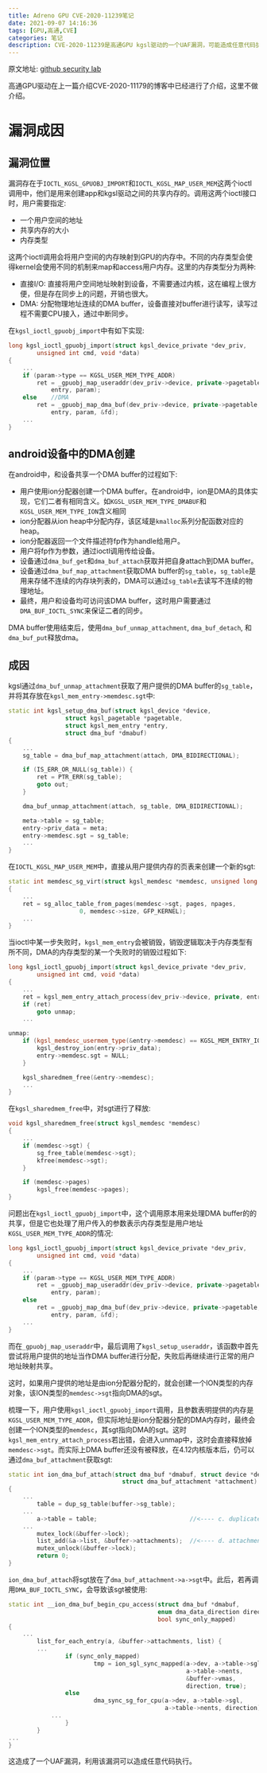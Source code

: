 ```yaml
---
title: Adreno GPU CVE-2020-11239笔记
date: 2021-09-07 14:16:36
tags: [GPU,高通,CVE]
categories: 笔记
description: CVE-2020-11239是高通GPU kgsl驱动的一个UAF漏洞，可能造成任意代码执行，本文仅对其成因进行分析，不做利用分析。
---
```


原文地址: [github security lab](https://securitylab.github.com/research/one_day_short_of_a_fullchain_android/)

高通GPU驱动在上一篇介绍CVE-2020-11179的博客中已经进行了介绍，这里不做介绍。

# 漏洞成因

## 漏洞位置

漏洞存在于`IOCTL_KGSL_GPUOBJ_IMPORT`和`IOCTL_KGSL_MAP_USER_MEM`这两个ioctl调用中，他们是用来创建app和kgsl驱动之间的共享内存的。调用这两个ioctl接口时，用户需要指定:

+ 一个用户空间的地址
+ 共享内存的大小
+ 内存类型

这两个ioctl调用会将用户空间的内存映射到GPU的内存中。不同的内存类型会使得kernel会使用不同的机制来map和access用户内存。这里的内存类型分为两种:

+ 直接I/O: 直接将用户空间地址映射到设备，不需要通过内核，这在编程上很方便，但是存在同步上的问题，开销也很大。
+ DMA: 分配物理地址连续的DMA buffer，设备直接对buffer进行读写，读写过程不需要CPU接入，通过中断同步。

在`kgsl_ioctl_gpuobj_import`中有如下实现:

````c++
long kgsl_ioctl_gpuobj_import(struct kgsl_device_private *dev_priv,
		unsigned int cmd, void *data)
{
    ...
	if (param->type == KGSL_USER_MEM_TYPE_ADDR)
		ret = _gpuobj_map_useraddr(dev_priv->device, private->pagetable,
			entry, param);
	else	//DMA
		ret = _gpuobj_map_dma_buf(dev_priv->device, private->pagetable,
			entry, param, &fd);
    ...
}
````

## android设备中的DMA创建

在android中，和设备共享一个DMA buffer的过程如下:

+ 用户使用ion分配器创建一个DMA buffer。在android中，ion是DMA的具体实现，它们二者有相同含义。如`KGSL_USER_MEM_TYPE_DMABUF`和`KGSL_USER_MEM_TYPE_ION`含义相同
+ ion分配器从ion heap中分配内存，该区域是`kmalloc`系列分配函数对应的heap。
+ ion分配器返回一个文件描述符fp作为handle给用户。
+ 用户将fp作为参数，通过ioctl调用传给设备。
+ 设备通过`dma_buf_get`和`dma_buf_attach`获取并把自身attach到DMA buffer。
+ 设备通过`dma_buf_map_attachment`获取DMA buffer的`sg_table`，`sg_table`是用来存储不连续的内存块列表的，DMA可以通过`sg_table`去读写不连续的物理地址。
+ 最终，用户和设备均可访问该DMA buffer，这时用户需要通过`DMA_BUF_IOCTL_SYNC`来保证二者的同步。

DMA buffer使用结束后，使用`dma_buf_unmap_attachment`, `dma_buf_detach`, 和`dma_buf_put`释放dma。

## 成因

kgsl通过`dma_buf_unmap_attachment`获取了用户提供的DMA buffer的`sg_table`，并将其存放在`kgsl_mem_entry->memdesc.sgt`中:

````c++
static int kgsl_setup_dma_buf(struct kgsl_device *device,
				struct kgsl_pagetable *pagetable,
				struct kgsl_mem_entry *entry,
				struct dma_buf *dmabuf)
{
	...
	sg_table = dma_buf_map_attachment(attach, DMA_BIDIRECTIONAL);

	if (IS_ERR_OR_NULL(sg_table)) {
		ret = PTR_ERR(sg_table);
		goto out;
	}

	dma_buf_unmap_attachment(attach, sg_table, DMA_BIDIRECTIONAL);

	meta->table = sg_table;
	entry->priv_data = meta;
	entry->memdesc.sgt = sg_table;
	...
}
````

在`IOCTL_KGSL_MAP_USER_MEM`中，直接从用户提供内存的页表来创建一个新的sgt:

````c++
static int memdesc_sg_virt(struct kgsl_memdesc *memdesc, unsigned long useraddr)
{
	...
	ret = sg_alloc_table_from_pages(memdesc->sgt, pages, npages,
					0, memdesc->size, GFP_KERNEL);
	...
}
````

当ioctl中某一步失败时，`kgsl_mem_entry`会被销毁，销毁逻辑取决于内存类型有所不同，DMA的内存类型的某一个失败时的销毁过程如下:

````c++
long kgsl_ioctl_gpuobj_import(struct kgsl_device_private *dev_priv,
		unsigned int cmd, void *data)
{
    ...
	ret = kgsl_mem_entry_attach_process(dev_priv->device, private, entry);
	if (ret)
		goto unmap;
	...

unmap:
	if (kgsl_memdesc_usermem_type(&entry->memdesc) == KGSL_MEM_ENTRY_ION) {
		kgsl_destroy_ion(entry->priv_data);
		entry->memdesc.sgt = NULL;
	}

	kgsl_sharedmem_free(&entry->memdesc);
    ...
}
````

在`kgsl_sharedmem_free`中，对sgt进行了释放:

````c++
void kgsl_sharedmem_free(struct kgsl_memdesc *memdesc)
{
    ...
	if (memdesc->sgt) {
		sg_free_table(memdesc->sgt);
		kfree(memdesc->sgt);
	}

	if (memdesc->pages)
		kgsl_free(memdesc->pages);
}
````

问题出在`kgsl_ioctl_gpuobj_import`中，这个调用原本用来处理DMA buffer的的共享，但是它也处理了用户传入的参数表示内存类型是用户地址`KGSL_USER_MEM_TYPE_ADDR`的情况:

````c++
long kgsl_ioctl_gpuobj_import(struct kgsl_device_private *dev_priv,
		unsigned int cmd, void *data)
{
    ...
	if (param->type == KGSL_USER_MEM_TYPE_ADDR)
		ret = _gpuobj_map_useraddr(dev_priv->device, private->pagetable,
			entry, param);
	else
		ret = _gpuobj_map_dma_buf(dev_priv->device, private->pagetable,
			entry, param, &fd);
   	...
}
````

而在`_gpuobj_map_useraddr`中，最后调用了`kgsl_setup_useraddr`，该函数中首先尝试将用户提供的地址当作DMA buffer进行分配，失败后再继续进行正常的用户地址映射共享。

这时，如果用户提供的地址是由ion分配器分配的，就会创建一个ION类型的内存对象，该ION类型的`memdesc->sgt`指向DMA的sgt。

梳理一下，用户使用`kgsl_ioctl_gpuobj_import`调用，且参数表明提供的内存是`KGSL_USER_MEM_TYPE_ADDR`，但实际地址是ion分配器分配的DMA内存时，最终会创建一个ION类型的`memdesc`，其sgt指向DMA的sgt。这时`kgsl_mem_entry_attach_process`若出错，会进入unmap中，这时会直接释放掉`memdesc->sgt`。而实际上DMA buffer还没有被释放，在4.12内核版本后，仍可以通过`dma_buf_attachment`获取sgt:

````c++
static int ion_dma_buf_attach(struct dma_buf *dmabuf, struct device *dev,
                                struct dma_buf_attachment *attachment)
{
    ...
        table = dup_sg_table(buffer->sg_table);
    ...
        a->table = table;                          //<---- c. duplicated table stored in attachment, which is the output of dma_buf_attach in a.
    ...
        mutex_lock(&buffer->lock);
        list_add(&a->list, &buffer->attachments);  //<---- d. attachment got added to dma_buf::attachments
        mutex_unlock(&buffer->lock);
        return 0;
}
````

`ion_dma_buf_attach`将sgt放在了`dma_buf_attachment->a->sgt`中。此后，若再调用`DMA_BUF_IOCTL_SYNC`，会导致该sgt被使用:

````c++
static int __ion_dma_buf_begin_cpu_access(struct dma_buf *dmabuf,
                                          enum dma_data_direction direction,
                                          bool sync_only_mapped)
{
    ...
        list_for_each_entry(a, &buffer->attachments, list) {
        ...
                if (sync_only_mapped)
                        tmp = ion_sgl_sync_mapped(a->dev, a->table->sgl,        //<--- use-after-free of a->table
                                                  a->table->nents,
                                                  &buffer->vmas,
                                                  direction, true);
                else
                        dma_sync_sg_for_cpu(a->dev, a->table->sgl,              //<--- use-after-free of a->table
                                            a->table->nents, direction);
            ...
                }
        }
...
}
````

这造成了一个UAF漏洞，利用该漏洞可以造成任意代码执行。

